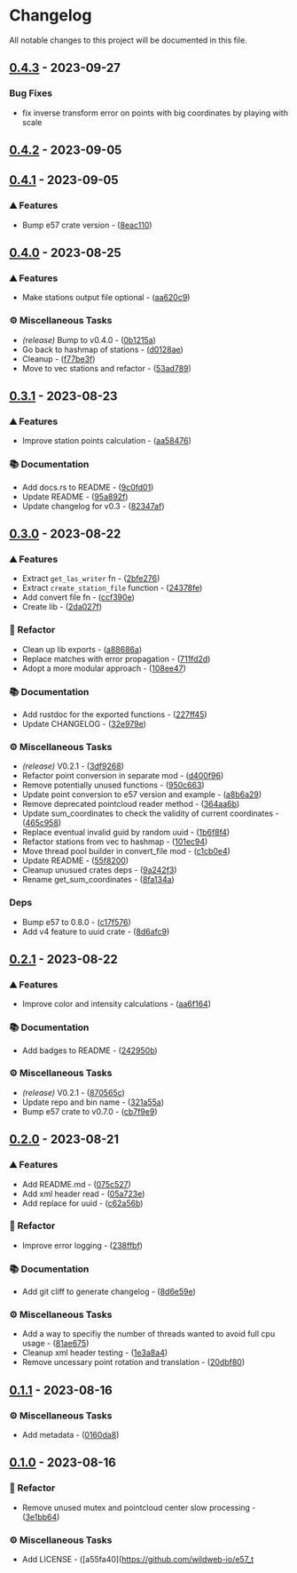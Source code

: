 # Changelog

All notable changes to this project will be documented in this file.

## [0.4.3](https://github.com/wildweb-io/e57_to_las/compare/v0.4.1..0.4.2) - 2023-09-27

### Bug Fixes

- fix inverse transform error on points with big coordinates by playing with scale

## [0.4.2](https://github.com/wildweb-io/e57_to_las/compare/v0.4.1..0.4.2) - 2023-09-05

## [0.4.1](https://github.com/wildweb-io/e57_to_las/compare/v0.4.0..0.4.1) - 2023-09-05

### ⛰️ Features

- Bump e57 crate version - ([8eac110](https://github.com/wildweb-io/e57_to_las/commit/8eac1108703f151c431a926941ebf127ecc1c6f6))

## [0.4.0](https://github.com/wildweb-io/e57_to_las/compare/v0.3.1..0.4.0) - 2023-08-25

### ⛰️ Features

- Make stations output file optional - ([aa620c9](https://github.com/wildweb-io/e57_to_las/commit/aa620c9fd689491549e72903b6cae3bb5a53c58e))

### ⚙️ Miscellaneous Tasks

- _(release)_ Bump to v0.4.0 - ([0b1215a](https://github.com/wildweb-io/e57_to_las/commit/0b1215a6d318b165bb1b8f98934be6f5103448e5))
- Go back to hashmap of stations - ([d0128ae](https://github.com/wildweb-io/e57_to_las/commit/d0128ae421d66f7ad24fa86ac6401f93abea374e))
- Cleanup - ([f77be3f](https://github.com/wildweb-io/e57_to_las/commit/f77be3fcd8402adbee0adbcca21ba0cc6dfa7200))
- Move to vec stations and refactor - ([53ad789](https://github.com/wildweb-io/e57_to_las/commit/53ad78937a722898effe5451588905eef11436bd))

## [0.3.1](https://github.com/wildweb-io/e57_to_las/compare/v0.3.0..0.3.1) - 2023-08-23

### ⛰️ Features

- Improve station points calculation - ([aa58476](https://github.com/wildweb-io/e57_to_las/commit/aa58476380ce8e82734dc7bc81ec7c5e4e8adc7b))

### 📚 Documentation

- Add docs.rs to README - ([9c0fd01](https://github.com/wildweb-io/e57_to_las/commit/9c0fd0115f31d427d97dd577cc6fc83daba526dc))
- Update README - ([95a892f](https://github.com/wildweb-io/e57_to_las/commit/95a892ff17ba4619a9a9b835d7d44a094f779e8a))
- Update changelog for v0.3 - ([82347af](https://github.com/wildweb-io/e57_to_las/commit/82347af9ceac59748f30600411cc583bc87f37a5))

## [0.3.0](https://github.com/wildweb-io/e57_to_las/compare/v0.2.1..0.3.0) - 2023-08-22

### ⛰️ Features

- Extract `get_las_writer` fn - ([2bfe276](https://github.com/wildweb-io/e57_to_las/commit/2bfe2764c005327a0b58bf846f1943605607fe89))
- Extract `create_station_file` function - ([24378fe](https://github.com/wildweb-io/e57_to_las/commit/24378fe805a594b4eff0e606c761af67478c51d3))
- Add convert file fn - ([ccf390e](https://github.com/wildweb-io/e57_to_las/commit/ccf390ef1b717d37135f05e1122f0f77ccf096e6))
- Create lib - ([2da027f](https://github.com/wildweb-io/e57_to_las/commit/2da027fc977cbc26ac81d73e2f5fea8852096470))

### 🚜 Refactor

- Clean up lib exports - ([a88686a](https://github.com/wildweb-io/e57_to_las/commit/a88686acf0589d8cae14f46b6ff4044a835b76c5))
- Replace matches with error propagation - ([711fd2d](https://github.com/wildweb-io/e57_to_las/commit/711fd2dd7314178b17d64a2e465e2b97e9891469))
- Adopt a more modular approach - ([108ee47](https://github.com/wildweb-io/e57_to_las/commit/108ee47d4cd95a477d051cbcec56e49d70463b8b))

### 📚 Documentation

- Add rustdoc for the exported functions - ([227ff45](https://github.com/wildweb-io/e57_to_las/commit/227ff45f8bb6c17ec2a03638414d641fd20e2092))
- Update CHANGELOG - ([32e979e](https://github.com/wildweb-io/e57_to_las/commit/32e979e265f16f5915cadf0e171bcb42229a19ba))

### ⚙️ Miscellaneous Tasks

- _(release)_ V0.2.1 - ([3df9268](https://github.com/wildweb-io/e57_to_las/commit/3df9268e0e59a81ddc815c40176ff0925f80bc50))
- Refactor point conversion in separate mod - ([d400f96](https://github.com/wildweb-io/e57_to_las/commit/d400f96d6366bb90be7d6db17df1d8a3c0bd611e))
- Remove potentially unused functions - ([950c663](https://github.com/wildweb-io/e57_to_las/commit/950c6631e56764c9f3cfd4333051e80b085cff7a))
- Update point conversion to e57 version and example - ([a8b6a29](https://github.com/wildweb-io/e57_to_las/commit/a8b6a2951db114fe81eec1ea1d8ad9aa426c2311))
- Remove deprecated pointcloud reader method - ([364aa6b](https://github.com/wildweb-io/e57_to_las/commit/364aa6be98322196d33ddf31f94729faf17c8a70))
- Update sum_coordinates to check the validity of current coordinates - ([465c958](https://github.com/wildweb-io/e57_to_las/commit/465c95844b9bb87d48505db40ebe1df5515a5db5))
- Replace eventual invalid guid by random uuid - ([1b6f8f4](https://github.com/wildweb-io/e57_to_las/commit/1b6f8f428a97da07976e668647e5c4dcf8ac89b0))
- Refactor stations from vec to hashmap - ([101ec94](https://github.com/wildweb-io/e57_to_las/commit/101ec943438ef3c7b157d32055253c310e8ddb30))
- Move thread pool builder in convert_file mod - ([c1cb0e4](https://github.com/wildweb-io/e57_to_las/commit/c1cb0e4c2116268e569bafa59a3bcbc87279c5d5))
- Update README - ([55f8200](https://github.com/wildweb-io/e57_to_las/commit/55f82007a1449befe903d189658e9b27df6880c6))
- Cleanup unusued crates deps - ([9a242f3](https://github.com/wildweb-io/e57_to_las/commit/9a242f33146f5e4f78438357d00d60f750a2b002))
- Rename get_sum_coordinates - ([8fa134a](https://github.com/wildweb-io/e57_to_las/commit/8fa134a35b4784765c1efbb42c95243a1269459a))

### Deps

- Bump e57 to 0.8.0 - ([c17f576](https://github.com/wildweb-io/e57_to_las/commit/c17f57685b78d16da964a37ca993e62f9d585eb1))
- Add v4 feature to uuid crate - ([8d6afc9](https://github.com/wildweb-io/e57_to_las/commit/8d6afc9aa42c8291f475d1b68a6f0de74509d9cc))

## [0.2.1](https://github.com/wildweb-io/e57_to_las/compare/v0.2.0..v0.2.1) - 2023-08-22

### ⛰️ Features

- Improve color and intensity calculations - ([aa6f164](https://github.com/wildweb-io/e57_to_las/commit/aa6f164739aeece57d4d2a5371786d16b65a5fff))

### 📚 Documentation

- Add badges to README - ([242950b](https://github.com/wildweb-io/e57_to_las/commit/242950bf6216853a00953a4d5913c76ac848ed2a))

### ⚙️ Miscellaneous Tasks

- _(release)_ V0.2.1 - ([870565c](https://github.com/wildweb-io/e57_to_las/commit/870565c69e59fe4aa644c4add3aa77c86a9ae8c4))
- Update repo and bin name - ([321a55a](https://github.com/wildweb-io/e57_to_las/commit/321a55a12543af35a930c7696fc6f03353aa55d4))
- Bump e57 crate to v0.7.0 - ([cb7f9e9](https://github.com/wildweb-io/e57_to_las/commit/cb7f9e98e51ad8794277c2b0785cc7a2d264a782))

## [0.2.0](https://github.com/wildweb-io/e57_to_las/compare/v0.1.1..0.2.0) - 2023-08-21

### ⛰️ Features

- Add README.md - ([075c527](https://github.com/wildweb-io/e57_to_las/commit/075c527b9490e4d3ddd80431b2c93ec487cfa597))
- Add xml header read - ([05a723e](https://github.com/wildweb-io/e57_to_las/commit/05a723ee626afb9a2c0136a0f2f53198a8850991))
- Add replace for uuid - ([c62a56b](https://github.com/wildweb-io/e57_to_las/commit/c62a56bbaf581fdbda36c3b8fd9f183562f9bc50))

### 🚜 Refactor

- Improve error logging - ([238ffbf](https://github.com/wildweb-io/e57_to_las/commit/238ffbfbdfd59d194c87ac41bae4c882686f3572))

### 📚 Documentation

- Add git cliff to generate changelog - ([8d6e59e](https://github.com/wildweb-io/e57_to_las/commit/8d6e59ef9f8830f0bdf2cf8376816aaa9b2a3227))

### ⚙️ Miscellaneous Tasks

- Add a way to specifiy the number of threads wanted to avoid full cpu usage - ([81ae675](https://github.com/wildweb-io/e57_to_las/commit/81ae6751dc4423096a787abc391375dce7aac1ee))
- Cleanup xml header testing - ([1e3a8a4](https://github.com/wildweb-io/e57_to_las/commit/1e3a8a4f2275bb98f1214665d7aeaff4f6f70066))
- Remove uncessary point rotation and translation - ([20dbf80](https://github.com/wildweb-io/e57_to_las/commit/20dbf800593db827fbb7e02d5bcde75b21d96d96))

## [0.1.1](https://github.com/wildweb-io/e57_to_las/compare/v0.1.0..v0.1.1) - 2023-08-16

### ⚙️ Miscellaneous Tasks

- Add metadata - ([0160da8](https://github.com/wildweb-io/e57_to_las/commit/0160da8987e29325d0f99d902e56cad56c726f75))

## [0.1.0](https://github.com/wildweb-io/e57_to_las/compare/v0.0.6..v0.1.0) - 2023-08-16

### 🚜 Refactor

- Remove unused mutex and pointcloud center slow processing - ([3e1bb64](https://github.com/wildweb-io/e57_to_las/commit/3e1bb64210094bf019c84e2b4ae5fa41ed8a8951))

### ⚙️ Miscellaneous Tasks

- Add LICENSE - ([a55fa40](https://github.com/wildweb-io/e57_t
